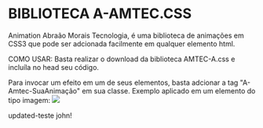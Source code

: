 # BIBLIOTECA A-AMTEC.CSS
Animation Abraão Morais Tecnologia, é uma biblioteca de animações em CSS3 que pode ser 
adcionada facilmente em qualquer elemento html.

COMO USAR: 
Basta realizar o download da biblioteca AMTEC-A.css e incluíla no head seu código.

Para invocar um efeito em um de seus elementos, basta adcionar a tag "A-Amtec-SuaAnimação" em sua classe.
Exemplo aplicado em um elemento do tipo imagem:  <img src="minhaimagem.png" class="SuaClassePessoal A-Amtec-ZoomIn"></img>

updated-teste john!